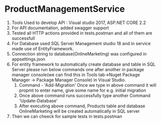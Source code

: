 # ProductManagementService

1. Tools Used to develop API : Visual studio 2017, ASP.NET CORE 2.2
2. For API documentation, added swagger support
3. Tested all HTTP actions provided in tests.postman and all of them are successfull
4. For Database used SQL Server Management studio 18 and in service made use of EntityFramework.
5. Connection string to database(OnlineMarketing) was configured in appsettings.json
6. For entity framework to automatically create database and table in SQL Server please run below commands one after another in package manager console(we can find this in Tools tab->Nuget Package Manager -> Package Manager Console) in Visual Studio.
   1. Command - 'Add-Migration'
      Once we type in above command it will propmt to enter name, give some name for e.g. initial migration
   2. Once above command runs successfully type another Command 'Update-Database'
   3. After executing above command, Products table and database OnlineMarketing will be created automatically in SQL server
7. Then we can cheeck for sample tests in tests.postman

 

